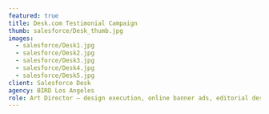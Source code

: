 ```yaml
---
featured: true
title: Desk.com Testimonial Campaign
thumb: salesforce/Desk_thumb.jpg
images:
  - salesforce/Desk1.jpg
  - salesforce/Desk2.jpg
  - salesforce/Desk3.jpg
  - salesforce/Desk4.jpg
  - salesforce/Desk5.jpg
client: Salesforce Desk
agency: BIRD Los Angeles
role: Art Director – design execution, online banner ads, editorial designs, print / OOH ad designs & production management
---
```

